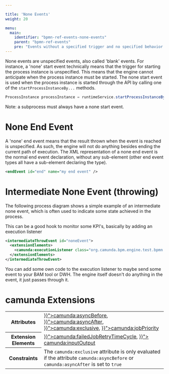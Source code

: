 ```yaml
---

title: 'None Events'
weight: 20

menu:
  main:
    identifier: "bpmn-ref-events-none-events"
    parent: "bpmn-ref-events"
    pre: "Events without a specified trigger and no specified behavior."
---
```


None events are unspecified events, also called 'blank' events. For instance, a 'none' start event technically means that the trigger for starting the process instance is unspecified. This means that the engine cannot anticipate when the process instance must be started. The none start event is used when the process instance is started through the API by calling one of the `startProcessInstanceBy...` methods.

```java
ProcessInstance processInstance = runtimeService.startProcessInstanceByKey('invoice');
```

Note: a subprocess must always have a none start event.

<div data-bpmn-diagram="implement/event-none"></div>

# None End Event

A 'none' end event means that the result thrown when the event is reached is unspecified. As such, the engine will not do anything besides ending the current path of execution. The XML representation of a none end event is the normal end event declaration, without any sub-element (other end event types all have a sub-element declaring the type).

```xml
<endEvent id="end" name="my end event" />
```

# Intermediate None Event (throwing)

The following process diagram shows a simple example of an intermediate none event, which is often used to indicate some state achieved in the process.

<div data-bpmn-diagram="implement/event-none-intermediate" ></div>


This can be a good hook to monitor some KPI's, basically by adding an execution listener

```xml
<intermediateThrowEvent id="noneEvent">
  <extensionElements>
    <camunda:executionListener class="org.camunda.bpm.engine.test.bpmn.event.IntermediateNoneEventTest$MyExecutionListener" event="start" />
  </extensionElements>
</intermediateThrowEvent>
```

You can add some own code to the execution listener to maybe send some event to your BAM tool or DWH. The engine itself doesn't do anything in the event, it just passes through it.

# camunda Extensions

<table class="table table-striped">
  <tr>
    <th>Attributes</th>
    <td>
      <a href="{{< relref "reference/bpmn20/custom-extensions/extension-attributes.md#camunda-asyncbefore" >}}">camunda:asyncBefore</a>,
      <a href="{{< relref "reference/bpmn20/custom-extensions/extension-attributes.md#camunda-asyncafter" >}}">camunda:asyncAfter</a>,
      <a href="{{< relref "reference/bpmn20/custom-extensions/extension-attributes.md#camunda-exclusive" >}}">camunda:exclusive</a>,
      <a href="{{< relref "reference/bpmn20/custom-extensions/extension-attributes.md#camunda-jobpriority" >}}">camunda:jobPriority</a>
    </td>
  </tr>
  <tr>
    <th>Extension Elements</th>
    <td>
      <a href="{{< relref "reference/bpmn20/custom-extensions/extension-elements.md#camunda-failedjobretrytimecycle" >}}">camunda:failedJobRetryTimeCycle</a>,
      <a href="{{< relref "reference/bpmn20/custom-extensions/extension-elements.md#camunda-inputoutput" >}}">
        camunda:inputOutput</a>
    </td>
  </tr>
  <tr>
    <th>Constraints</th>
    <td>
      The <code>camunda:exclusive</code> attribute is only evaluated if the attribute
      <code>camunda:asyncBefore</code> or <code>camunda:asyncAfter</code> is set to <code>true</code>
    </td>
  </tr>
</table>
